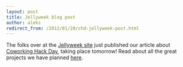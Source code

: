 ```yaml
---
layout: post
title: Jellyweek blog post
author: aleks
redirect_from: /2012/01/20/chd-jellyweek-post.html
---
```


The folks over at the [Jellyweek site](http://jellyweek.tumblr.com) just published our article about [Coworking Hack Day](http://www.coworkinghackday.org), taking place tomorrow! Read about all the great projects we have planned [here](http://jellyweek.tumblr.com/post/16114681612/welcome-to-berlin-coworking-hack-day-2).
